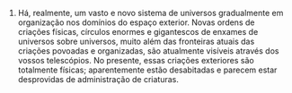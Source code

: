 ﻿1. Há, realmente, um vasto e novo sistema de universos gradualmente em organização nos domínios do espaço exterior. Novas ordens de criações físicas, círculos enormes e gigantescos de enxames de universos sobre universos, muito além das fronteiras atuais das criações povoadas e organizadas, são atualmente visíveis através dos vossos telescópios. No presente, essas criações exteriores são totalmente físicas; aparentemente estão desabitadas e parecem estar desprovidas de administração de criaturas.
